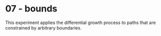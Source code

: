 # 07 - bounds

This experiment applies the differential growth process to paths that are constrained by arbitrary boundaries.
